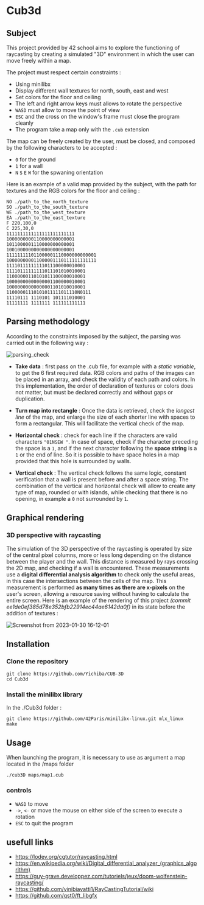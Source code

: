 # Cub3d

## Subject

This project provided by 42 school aims to explore the functioning of raycasting by creating a simulated "3D" environment in which the user can move freely within a map.

The project must respect certain constraints :

- Using minilibx
- Display different wall textures for north, south, east and west
- Set colors for the floor and ceiling
- The left and right arrow keys must allows to rotate the perspective
- `WASD` must allow to move the point of view
- `ESC` and the cross on the window's frame must close the program cleanly
- The program take a map only with the `.cub` extension

The map can be freely created by the user, must be closed, and composed by the following characters to be accepted :
- `0` for the ground
- `1` for a wall
- `N` `S` `E` `W` for the spwaning orientation


Here is an example of a valid map provided by the subject, with the path for textures and the RGB colors for the floor and ceiling :

```shell
NO ./path_to_the_north_texture
SO ./path_to_the_south_texture
WE ./path_to_the_west_texture
EA ./path_to_the_east_texture
F 220,100,0
C 225,30,0
1111111111111111111111111
1000000000110000000000001
1011000001110000000000001
1001000000000000000000001
111111111011000001110000000000001
100000000011000001110111111111111
11110111111111011100000010001
11110111111111011101010010001
11000000110101011100000010001
10000000000000001100000010001
10000000000000001101010010001
11000001110101011111011110N0111
11110111 1110101 101111010001
11111111 1111111 111111111111
```

## Parsing methodology

According to the constraints imposed by the subject, the parsing was carried out in the following way :

![parsing_check](https://user-images.githubusercontent.com/93100775/217233450-89ad0f51-8bbe-48e6-8e9e-41b7f6090c3f.png)

- **Take data** : first pass on the .cub file, for example with a _static variable_, to get the 6 first required data. RGB colors and paths of the images can be placed in an array, and check the validity of each path and colors. In this implementation, the order of declaration of textures or colors does not matter, but must be declared correctly and without gaps or duplication.

- **Turn map into rectangle** : Once the data is retrieved, check the _longest line_ of the map, and enlarge the size of each shorter line with spaces to form a rectangular. This will facilitate the vertical check of the map.

- **Horizontal check** : check for each line if the characters are valid characters `"01NSEW "`. In case of space, check if the character preceding the space is a `1`, and if the next character following the **space string** is a `1` or the end of line. So it is possible to have space holes in a map provided that this hole is surrounded by walls.

- **Vertical check** : The vertical check follows the same logic, constant verification that a wall is present before and after a space string. The combination of the vertical and horizontal check will allow to create any type of map, rounded or with islands, while checking that there is no opening, in example a `0` not surrounded by `1`.

## Graphical rendering

### 3D perspective with raycasting

The simulation of the 3D perspective of the raycasting is operated by size of the central pixel columns, more or less long depending on the distance between the player and the wall. This distance is measured by rays crossing the 2D map, and checking if a wall is encountered. These measurements use a **digital differential analysis algorithm** to check only the useful areas, in this case the intersections between the cells of the map. This measurement is performed **as many times as there are x-pixels** on the user's screen, allowing a resource saving without having to calculate the entire screen. Here is an example of the rendering of this project _(commit ee1de0ef385d78e352bfb22914ec44ae6142da0f)_ in its state before the addition of textures :

![Screenshot from 2023-01-30 16-12-01](https://user-images.githubusercontent.com/93100775/215516735-f8ce45e1-cb8a-48fb-bb8f-835a197ff825.png)



## Installation

### Clone the repository

```shell
git clone https://github.com/Yichiba/CUB-3D
cd Cub3d
```

### Install the minilibx library

In the ./Cub3d folder :

```shell
git clone https://github.com/42Paris/minilibx-linux.git mlx_linux
make
```

## Usage

When launching the program, it is necessary to use as argument a map located in the /maps folder

```shell
./cub3D maps/map1.cub 
```

### controls

- `WASD` to move
- `->`, `<-` or move the mouse on either side of the screen to execute a rotation
- `ESC` to quit the program


## usefull links

- https://lodev.org/cgtutor/raycasting.html
- https://en.wikipedia.org/wiki/Digital_differential_analyzer_(graphics_algorithm)
- https://guy-grave.developpez.com/tutoriels/jeux/doom-wolfenstein-raycasting/
- https://github.com/vinibiavatti1/RayCastingTutorial/wiki
- https://github.com/qst0/ft_libgfx
